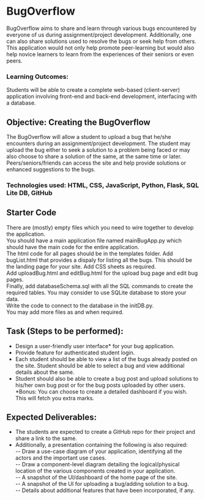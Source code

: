 # BugOverflow
BugOverflow aims to share and learn through various bugs encountered by everyone of us during assignment/project development. Additionally, one can also share solutions used to resolve the bugs or seek help from others. This application would not only help promote peer-learning but would also help novice learners to learn from the experiences of their seniors or even peers.

### Learning Outcomes: 
Students will be able to create a complete web-based (client-server) application involving front-end and back-end development, interfacing with a database.

## Objective: Creating the BugOverflow 
The BugOverflow will allow a student to upload a bug that he/she encounters during an assignment/project development. The student may upload the bug either to seek a solution to a problem being faced or may also choose to share a solution of the same, at the same time or later. Peers/seniors/friends can access the site and help provide solutions or enhanced suggestions to the bugs.

### Technologies used: HTML, CSS, JavaScript, Python, Flask, SQL Lite DB, GitHub

## Starter Code 
There are (mostly) empty files which you need to wire together to develop the application.<br>
You should have a main application file named mainBugApp.py which should have the main code for the entire application.<br>
The html code for all pages should be in the templates folder. Add bugList.html that provides a dispaly for listing all the bugs. This should be the landing page 
for your site. Add CSS sheets as required. <br>
Add uploadBug.html and editBug.html for the upload bug page and edit bug pages.<br>
Finally, add databaseSchema.sql with all the SQL commands to create the required tables. You may consider to use SQLite database to store your data.<br>
Write the code to connect to the database in the initDB.py. <br>
You may add more files as and when required.<br>


## Task (Steps to be performed):

 - Design a user-friendly user interface* for your bug application.
 - Provide feature for authenticated student login.
 - Each student should be able to view a list of the bugs already posted on the site. Student should be able to select a bug and view additional details about the same.
 - Student should also be able to create a bug post and upload solutions to his/her own bug post or for the bug posts uploaded by other users. <br>
 *Bonus: You can choose to create a detailed dashboard if you wish. This will fetch you extra marks.

## Expected Deliverables:
 - The students are expected to create a GitHub repo for their project and share a link to the same.
 - Additionally, a presentation containing the following is also required:  <br>
	-- Draw a use-case diagram of your application, identifying all the actors and the important use cases. <br>
        -- Draw a component-level diagram detailing the logical/physical location of the various components created in your application.<br>
	-- A snapshot of the UI/dashboard of the home page of the site. <br>
        -- A snapshot of the UI for uploading a bug/adding solution to a bug. <br>
        -- Details about additional features that have been incorporated, if any. <br>


